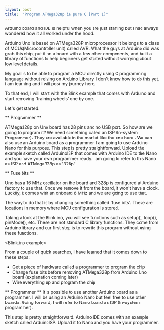 ```yaml
---
layout: post
title:  "Program ATMega328p in pure C [Part 1]"
---
```


Arduino board and IDE is helpful when you are just starting but I had always wondered how it all worked under the hood.

Arduino Uno is based on ATMega328P microprocessor. It belongs to a class of MCUs(Microcontroller unit) called AVR. What the guys at Arduino did was grab this chip, put it on a board with a few other components, and built a library of functions to help beginners get started without worrying about low level details.

My goal is to be able to program a MCU directly using C programming language without relying on Arduino Library. I don't know how to do this yet. I am learning and I will post my journey here.

To that end, I will start with the Blink example that comes with Arduino and start removing 'training wheels' one by one.

Let's get started.

** Programmer **

ATMega328p on Uno board has 28 pins and no USB port. So how are we going to program it?
<DIP pinout>
We need something called an ISP (In-system Programmer). They are available in the market like the one here <AVR ISP>. 
We can also use an Arduino board as a programmer. I am going to use Arduino Nano for this purpose.
This step is pretty straightforward. Upload the example sketch called ArduinoISP that comes with Arduino IDE to the Nano and you have your own programmer ready. I am going to refer to this Nano as ISP and ATMega328p as '328p'.

** Fuse bits **

Uno has a 16 MHz oscillator on the board and 328p is configured at Arduino factory to use that. Once we remove it from the board, it won't have a clock. Luckily, it comes with an onboard 8 MHz and we are going to use that.

The way to do that is by changing something called 'fuse bits'. These are locations in memory where MCU configuration is stored.


Taking a look at the Blink.ino, you will see functions such as setup(), loop(), pinMode(), etc.
These are not standard C library functions. They come from Arduino library and our first step is to rewrite this program without using these functions.

<Blink.ino example>

From a couple of quick searches, I have learned that it comes down to these steps:

* Get a piece of hardware called a programmer to program the chip 
* Change fuse bits before removing ATMega328p from Arduino Uno board (explanation coming later)
* Wire everything up and program the chip

** Programmer **
It is possible to use another Arduino board as a programmer. I will be using an Arduino Nano but feel free to use other boards.
Going forward, I will refer to Nano board as ISP (In-system programmer).

This step is pretty straightforward. Arduino IDE comes with an example sketch called ArduinoISP. Upload it to Nano and you have your programmer.





